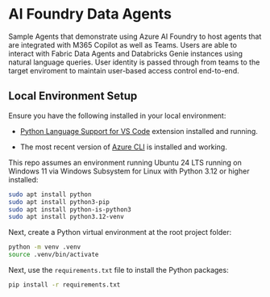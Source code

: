 # AI Foundry Data Agents

Sample Agents that demonstrate using Azure AI Foundry to host agents that are integrated with M365 Copilot as well as Teams. Users are able to interact with Fabric Data Agents and Databricks Genie instances using natural language queries. User identity is passed through from teams to the target enviroment to maintain user-based access control end-to-end.

## Local Environment Setup

Ensure you have the following installed in your local environment:

* [Python Language Support for VS Code](https://marketplace.visualstudio.com/items/?itemName=ms-python.python) extension installed and running.

* The most recent version of [Azure CLI](https://learn.microsoft.com/en-us/cli/azure/install-azure-cli) is installed and working.

This repo assumes an environment running Ubuntu 24 LTS running on Windows 11 via Windows Subsystem for Linux with Python 3.12 or higher installed:

```bash
sudo apt install python
sudo apt install python3-pip
sudo apt install python-is-python3
sudo apt install python3.12-venv
```

Next, create a Python virtual environment at the root project folder:

```bash
python -m venv .venv
source .venv/bin/activate
```

Next, use the `requirements.txt` file to install the Python packages:

```bash
pip install -r requirements.txt
